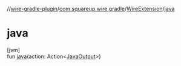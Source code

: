 //[wire-gradle-plugin](../../../index.md)/[com.squareup.wire.gradle](../index.md)/[WireExtension](index.md)/[java](java.md)

# java

[jvm]\
fun [java](java.md)(action: Action&lt;[JavaOutput](../-java-output/index.md)&gt;)
